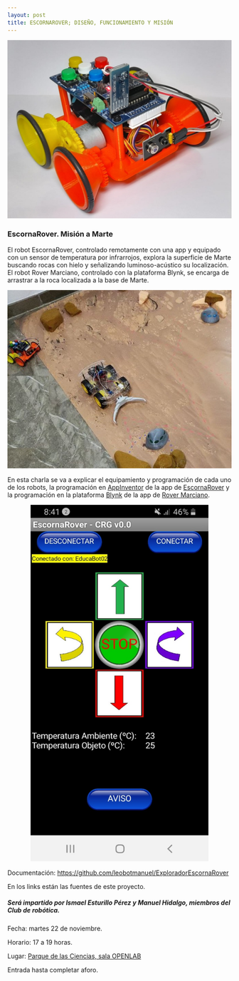 ```yaml
---
layout: post
title: ESCORNAROVER; DISEÑO, FUNCIONAMIENTO Y MISIÓN
---
```


<p align="center" >
<img src="/images/rover.jpg" width="600" height="400"/>

</p>


### EscornaRover. Misión a Marte




El robot EscornaRover, controlado remotamente con una app y equipado con un sensor de temperatura por infrarrojos, explora la superficie de Marte buscando rocas con hielo y señalizando luminoso-acústico su localización.
El robot Rover Marciano, controlado con la plataforma Blynk, se encarga de arrastrar a la roca localizada a la base de Marte.

 
<p align="center" >
<img src="/images/rover2.jpg" width="600" height="400"/>
</p>

En esta charla se va a explicar el equipamiento y programación de cada uno de los robots, la programación en [AppInventor](https://appinventor.mit.edu/) de la app de [EscornaRover](https://www.thingiverse.com/thing:4911480) y la programación en la plataforma [Blynk](https://blynk.uptodown.com/android) de la app de [Rover Marciano](http://www.cantabrobots.es/?page_id=1237).


<p align="center" >
<img src="/images/rover1.jpg" width="400" height="800"/>

</p>

Documentación: https://github.com/leobotmanuel/ExploradorEscornaRover

En los links están las fuentes de este proyecto.



##### Será impartido por Ismael Esturillo Pérez y Manuel Hidalgo, miembros del Club de robótica.

Fecha: martes 22 de noviembre.


Horario: 17 a 19 horas.



Lugar: [Parque de las Ciencias, sala OPENLAB](https://goo.gl/maps/aQC1afhE8HR9uaVx8)



Entrada hasta completar aforo.
